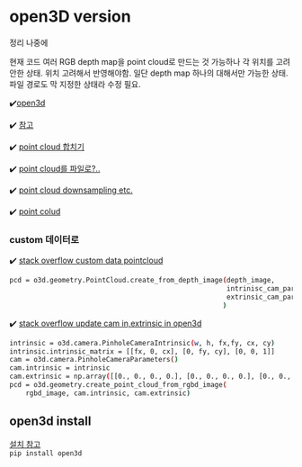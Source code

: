 # open3D version

정리 나중에

현재 코드 여러 RGB depth map을 point cloud로 만드는 것 가능하나 각 위치를 고려안한 상태. 
위치 고려해서 반영해야함.
일단 depth map 하나의 대해서만 가능한 상태.
파일 경로도 막 지정한 상태라 수정 필요.

:heavy_check_mark:[open3d](http://www.open3d.org/)

:heavy_check_mark: [참고](http://www.open3d.org/docs/latest/tutorial/Basic/rgbd_image.html)

:heavy_check_mark: [point cloud 합치기](http://www.open3d.org/docs/latest/tutorial/Advanced/multiway_registration.html)

:heavy_check_mark: [point cloud를 파일로?..](http://www.open3d.org/docs/release/python_api/open3d.io.write_point_cloud.html) 

:heavy_check_mark: [point cloud downsampling etc.](http://www.open3d.org/docs/release/tutorial/geometry/pointcloud.html)

:heavy_check_mark: [point colud](http://www.open3d.org/docs/0.7.0/python_api/open3d.geometry.create_point_cloud_from_depth_image.html)


### custom 데이터로 
:heavy_check_mark: [stack overflow custom data pointcloud](https://stackoverflow.com/questions/68331356/how-i-convert-depth-image-3d-using-open3d-lib-in-python)

```bash
pcd = o3d.geometry.PointCloud.create_from_depth_image(depth_image,                                                        
                                                      intrinisc_cam_parameters, 
                                                      extrinsic_cam_parameters
                                                     )
```
                                                     
:heavy_check_mark: [stack overflow update cam in,extrinsic in open3d](https://stackoverflow.com/questions/62809091/update-camera-intrinsic-parameter-in-open3d-python)

```bash
intrinsic = o3d.camera.PinholeCameraIntrinsic(w, h, fx,fy, cx, cy)
intrinsic.intrinsic_matrix = [[fx, 0, cx], [0, fy, cy], [0, 0, 1]]
cam = o3d.camera.PinholeCameraParameters()
cam.intrinsic = intrinsic
cam.extrinsic = np.array([[0., 0., 0., 0.], [0., 0., 0., 0.], [0., 0., 0., 0.], [0., 0., 0., 1.]])
pcd = o3d.geometry.create_point_cloud_from_rgbd_image(
    rgbd_image, cam.intrinsic, cam.extrinsic)
```

## open3d install
[설치 참고](http://www.open3d.org/docs/release/getting_started.html)     
`pip install open3d`

